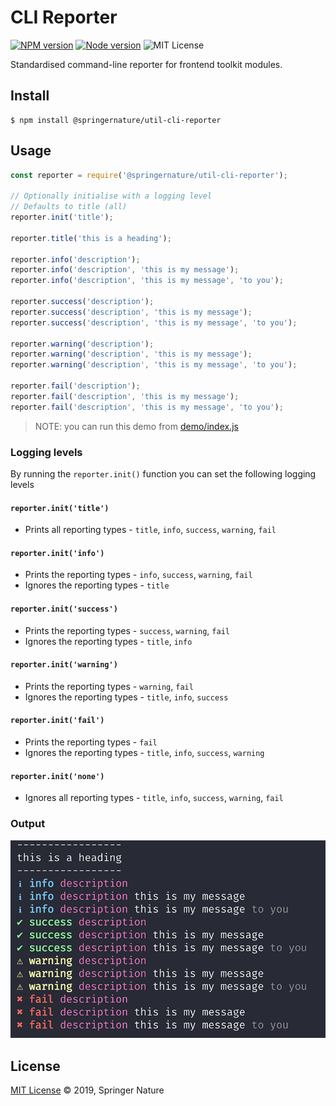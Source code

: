 # CLI Reporter

[![NPM version][badge-npm]][info-npm]
[![Node version][badge-node]][info-node]
![MIT License][badge-license]

Standardised command-line reporter for frontend toolkit modules.

## Install

```
$ npm install @springernature/util-cli-reporter
```

## Usage

```javascript
const reporter = require('@springernature/util-cli-reporter');

// Optionally initialise with a logging level
// Defaults to title (all)
reporter.init('title');

reporter.title('this is a heading');

reporter.info('description');
reporter.info('description', 'this is my message');
reporter.info('description', 'this is my message', 'to you');

reporter.success('description');
reporter.success('description', 'this is my message');
reporter.success('description', 'this is my message', 'to you');

reporter.warning('description');
reporter.warning('description', 'this is my message');
reporter.warning('description', 'this is my message', 'to you');

reporter.fail('description');
reporter.fail('description', 'this is my message');
reporter.fail('description', 'this is my message', 'to you');
```

> NOTE: you can run this demo from [demo/index.js](./demo/index.js)

### Logging levels

By running the `reporter.init()` function you can set the following logging levels

#### `reporter.init('title')`

* Prints all reporting types - `title`, `info`, `success`, `warning`, `fail`

#### `reporter.init('info')`

* Prints the reporting types - `info`, `success`, `warning`, `fail`
* Ignores the reporting types - `title`

#### `reporter.init('success')`

* Prints the reporting types - `success`, `warning`, `fail`
* Ignores the reporting types - `title`, `info`

#### `reporter.init('warning')`

* Prints the reporting types - `warning`, `fail`
* Ignores the reporting types - `title`, `info`, `success`

#### `reporter.init('fail')`

* Prints the reporting types - `fail`
* Ignores the reporting types - `title`, `info`, `success`, `warning`

#### `reporter.init('none')`

* Ignores all reporting types - `title`, `info`, `success`, `warning`, `fail`

### Output

![example output](img/example.png)

## License

[MIT License][info-license] &copy; 2019, Springer Nature

[info-npm]: https://www.npmjs.com/package/@springernature/util-cli-reporter
[badge-npm]: https://img.shields.io/npm/v/@springernature/util-cli-reporter.svg
[info-license]: https://github.com/springernature/frontend-toolkit-utilities/blob/master/LICENCE
[badge-license]: https://img.shields.io/badge/license-MIT-blue.svg
[badge-node]: https://img.shields.io/badge/node->=8-brightgreen.svg
[info-node]: package.json
